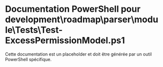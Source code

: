 # Documentation PowerShell pour development\roadmap\parser\module\Tests\Test-ExcessPermissionModel.ps1

Cette documentation est un placeholder et doit être générée par un outil PowerShell spécifique.
